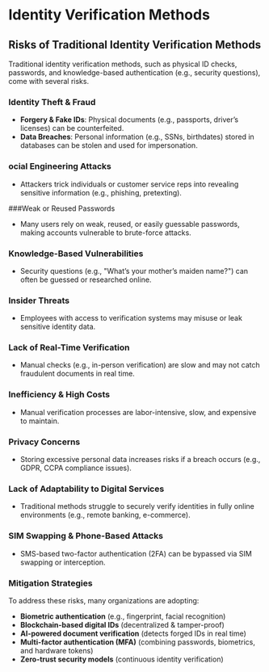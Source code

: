 # Identity Verification Methods

## Risks of Traditional Identity Verification Methods

Traditional identity verification methods, such as physical ID checks, passwords, and knowledge-based authentication (e.g., security questions), come with several risks.

### Identity Theft & Fraud
- **Forgery & Fake IDs**: Physical documents (e.g., passports, driver’s licenses) can be counterfeited.  
- **Data Breaches**: Personal information (e.g., SSNs, birthdates) stored in databases can be stolen and used for impersonation.  

### ocial Engineering Attacks
- Attackers trick individuals or customer service reps into revealing sensitive information (e.g., phishing, pretexting).  

###Weak or Reused Passwords
- Many users rely on weak, reused, or easily guessable passwords, making accounts vulnerable to brute-force attacks.  

### Knowledge-Based Vulnerabilities
- Security questions (e.g., "What’s your mother’s maiden name?") can often be guessed or researched online.  

### Insider Threats
- Employees with access to verification systems may misuse or leak sensitive identity data.  

### Lack of Real-Time Verification
- Manual checks (e.g., in-person verification) are slow and may not catch fraudulent documents in real time.  

### Inefficiency & High Costs
- Manual verification processes are labor-intensive, slow, and expensive to maintain.  

### Privacy Concerns
- Storing excessive personal data increases risks if a breach occurs (e.g., GDPR, CCPA compliance issues).  

### Lack of Adaptability to Digital Services
- Traditional methods struggle to securely verify identities in fully online environments (e.g., remote banking, e-commerce).  

### SIM Swapping & Phone-Based Attacks
- SMS-based two-factor authentication (2FA) can be bypassed via SIM swapping or interception.  

### Mitigation Strategies

To address these risks, many organizations are adopting:  
- **Biometric authentication** (e.g., fingerprint, facial recognition)  
- **Blockchain-based digital IDs** (decentralized & tamper-proof)  
- **AI-powered document verification** (detects forged IDs in real time)  
- **Multi-factor authentication (MFA)** (combining passwords, biometrics, and hardware tokens)  
- **Zero-trust security models** (continuous identity verification)  
